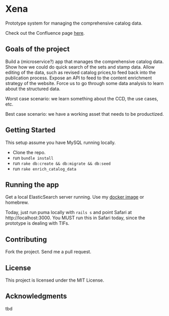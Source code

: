# Xena

Prototype system for managing the comprehensive catalog data.

Check out the Confluence page [here](https://stanley.atlassian.net/wiki/display/XENA/Xena+Prototype).

## Goals of the project

Build a (microservice?) app that manages the comprehensive catalog data.  Show how we could do quick search of the sets and stamp data. Allow editing of the data, such as revised catalog prices,to feed back into the publication process. Expose an API to feed to the content enrichment strategy of the website.  Force us to go through some data analysis to learn about the structured data.

Worst case scenario: we learn something about the CCD, the use cases, etc.

Best case scenario: we have a working asset that needs to be productized.

## Getting Started

This setup assume you have MySQL running locally.

* Clone the repo.
* run ```bundle install```
* run ```rake db:create && db:migrate && db:seed```
* run ```rake enrich_catalog_data```

## Running the app

Get a local ElasticSearch server running.  Use my [docker image](https://github.com/pappabear/docker-container-for-elasticsearch) or homebrew.

Today, just run puma locally with ```rails s``` and point Safari at http://localhost:3000. You MUST run this in Safari today, since the prototype is dealing with TIFs.

## Contributing

Fork the project.  Send me a pull request. 

## License

This project is licensed under the MIT License.

## Acknowledgments

tbd


